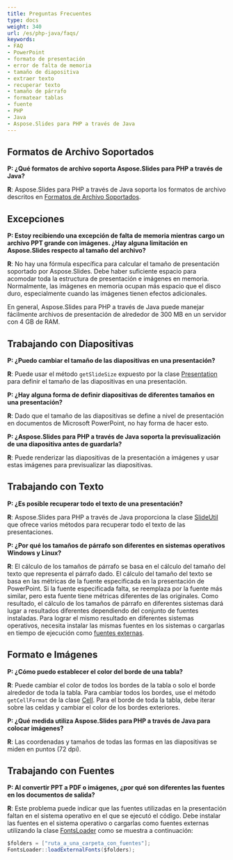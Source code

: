 ```yaml
---
title: Preguntas Frecuentes
type: docs
weight: 340
url: /es/php-java/faqs/
keywords:
- FAQ
- PowerPoint
- formato de presentación
- error de falta de memoria
- tamaño de diapositiva
- extraer texto
- recuperar texto
- tamaño de párrafo
- formatear tablas
- fuente
- PHP
- Java
- Aspose.Slides para PHP a través de Java
---
```


## **Formatos de Archivo Soportados**

**P: ¿Qué formatos de archivo soporta Aspose.Slides para PHP a través de Java?**

**R**: Aspose.Slides para PHP a través de Java soporta los formatos de archivo descritos en [Formatos de Archivo Soportados](/slides/es/php-java/supported-file-formats/).

## **Excepciones**

**P: Estoy recibiendo una excepción de falta de memoria mientras cargo un archivo PPT grande con imágenes. ¿Hay alguna limitación en Aspose.Slides respecto al tamaño del archivo?**

**R**: No hay una fórmula específica para calcular el tamaño de presentación soportado por Aspose.Slides. Debe haber suficiente espacio para acomodar toda la estructura de presentación e imágenes en memoria. Normalmente, las imágenes en memoria ocupan más espacio que el disco duro, especialmente cuando las imágenes tienen efectos adicionales.

En general, Aspose.Slides para PHP a través de Java puede manejar fácilmente archivos de presentación de alrededor de 300 MB en un servidor con 4 GB de RAM.

## **Trabajando con Diapositivas**

**P: ¿Puedo cambiar el tamaño de las diapositivas en una presentación?**

**R**: Puede usar el método `getSlideSize` expuesto por la clase [Presentation](https://reference.aspose.com/slides/php-java/aspose.slides/presentation/) para definir el tamaño de las diapositivas en una presentación.

**P: ¿Hay alguna forma de definir diapositivas de diferentes tamaños en una presentación?**

**R**: Dado que el tamaño de las diapositivas se define a nivel de presentación en documentos de Microsoft PowerPoint, no hay forma de hacer esto.

**P: ¿Aspose.Slides para PHP a través de Java soporta la previsualización de una diapositiva antes de guardarla?**

**R**: Puede renderizar las diapositivas de la presentación a imágenes y usar estas imágenes para previsualizar las diapositivas.

## **Trabajando con Texto**

**P: ¿Es posible recuperar todo el texto de una presentación?**

**R**: Aspose.Slides para PHP a través de Java proporciona la clase [SlideUtil](https://reference.aspose.com/slides/php-java/aspose.slides/slideutil/) que ofrece varios métodos para recuperar todo el texto de las presentaciones.

**P: ¿Por qué los tamaños de párrafo son diferentes en sistemas operativos Windows y Linux?**

**R**: El cálculo de los tamaños de párrafo se basa en el cálculo del tamaño del texto que representa el párrafo dado. El cálculo del tamaño del texto se basa en las métricas de la fuente especificada en la presentación de PowerPoint. Si la fuente especificada falta, se reemplaza por la fuente más similar, pero esta fuente tiene métricas diferentes de las originales. Como resultado, el cálculo de los tamaños de párrafo en diferentes sistemas dará lugar a resultados diferentes dependiendo del conjunto de fuentes instaladas. Para lograr el mismo resultado en diferentes sistemas operativos, necesita instalar las mismas fuentes en los sistemas o cargarlas en tiempo de ejecución como [fuentes externas](/slides/es/php-java/custom-font/).

## **Formato e Imágenes**

**P: ¿Cómo puedo establecer el color del borde de una tabla?**

**R**: Puede cambiar el color de todos los bordes de la tabla o solo el borde alrededor de toda la tabla. Para cambiar todos los bordes, use el método `getCellFormat` de la clase [Cell](https://reference.aspose.com/slides/php-java/aspose.slides/cell/). Para el borde de toda la tabla, debe iterar sobre las celdas y cambiar el color de los bordes exteriores.

**P: ¿Qué medida utiliza Aspose.Slides para PHP a través de Java para colocar imágenes?**

**R**: Las coordenadas y tamaños de todas las formas en las diapositivas se miden en puntos (72 dpi).

## **Trabajando con Fuentes**

**P: Al convertir PPT a PDF o imágenes, ¿por qué son diferentes las fuentes en los documentos de salida?**

**R**: Este problema puede indicar que las fuentes utilizadas en la presentación faltan en el sistema operativo en el que se ejecutó el código. Debe instalar las fuentes en el sistema operativo o cargarlas como fuentes externas utilizando la clase [FontsLoader](https://reference.aspose.com/slides/php-java/aspose.slides/fontsloader/) como se muestra a continuación:
```cs
$folders = ["ruta_a_una_carpeta_con_fuentes"];
FontsLoader::loadExternalFonts($folders);
```